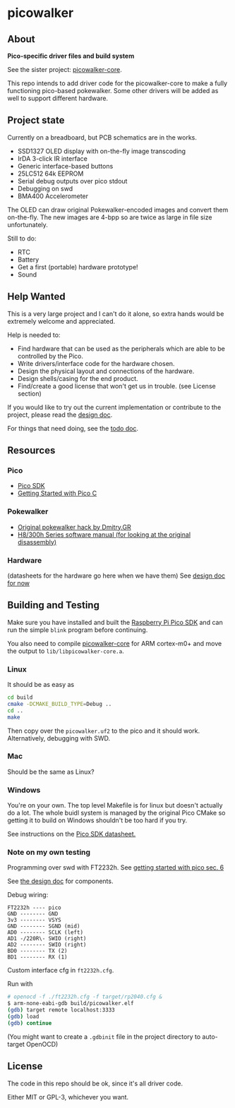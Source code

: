# picowalker

## About

**Pico-specific driver files and build system**

See the sister project: [picowalker-core](https://github.com/mamba2410/picowalker-core).

This repo intends to add driver code for the picowalker-core to make a fully functioning pico-based
pokewalker.
Some other drivers will be added as well to support different hardware.

## Project state

Currently on a breadboard, but PCB schematics are in the works.

- SSD1327 OLED display with on-the-fly image transcoding
- IrDA 3-click IR interface
- Generic interface-based buttons
- 25LC512 64k EEPROM
- Serial debug outputs over pico stdout
- Debugging on swd
- BMA400 Accelerometer

The OLED can draw original Pokewalker-encoded images and convert them on-the-fly.
The new images are 4-bpp so are twice as large in file size unfortunately.

Still to do:

- RTC
- Battery
- Get a first (portable) hardware prototype!
- Sound

## Help Wanted

This is a very large project and I can't do it alone, so extra hands would be extremely welcome and appreciated.

Help is needed to:

- Find hardware that can be used as the peripherals which are able to be controlled by the Pico.
- Write drivers/interface code for the hardware chosen.
- Design the physical layout and connections of the hardware.
- Design shells/casing for the end product.
- Find/create a good license that won't get us in trouble. (see License section)

If you would like to try out the current implementation or contribute to the project, please read
the [design doc](./docs/DESIGN.md).

For things that need doing, see the [todo doc](./docs/TODO.md).

## Resources

### Pico

- [Pico SDK](https://github.com/raspberrypi/pico-sdk)
- [Getting Started with Pico C](https://www.raspberrypi.org/documentation/rp2040/getting-started/#getting-started-with-c)

### Pokewalker

- [Original pokewalker hack by Dmitry.GR](http://dmitry.gr/?r=05.Projects&proj=28.%20pokewalker)
- [H8/300h Series software manual (for looking at the original disassembly)](https://www.renesas.com/us/en/document/mah/h8300h-series-software-manual)

### Hardware

(datasheets for the hardware go here when we have them)
See [design doc for now](docs/DESIGN.md)

## Building and Testing

Make sure you have installed and built the [Raspberry Pi Pico SDK](https://datasheets.raspberrypi.org/pico/raspberry-pi-pico-c-sdk.pdf) and can run the simple `blink` program before continuing.

You also need to compile [picowalker-core]() for ARM cortex-m0+ and move the output to
`lib/libpicowalker-core.a`.

### Linux

It should be as easy as

```sh
cd build
cmake -DCMAKE_BUILD_TYPE=Debug ..
cd ..
make
```

Then copy over the `picowalker.uf2` to the pico and it should work.
Alternatively, debugging with SWD.

### Mac

Should be the same as Linux?

### Windows

You're on your own.
The top level Makefile is for linux but doesn't actually do a lot.
The whole buidl system is managed by the original Pico CMake so getting it to build on Windows shouldn't be too hard if you try.

See instructions on the [Pico SDK datasheet.](https://datasheets.raspberrypi.org/pico/raspberry-pi-pico-c-sdk.pdf)

### Note on my own testing

Programming over swd with FT2232h.
See [getting started with pico sec. 6](https://datasheets.raspberrypi.com/pico/getting-started-with-pico.pdf)

See [the design doc](docs/DESIGN.md#witing-diagram) for components.

Debug wiring:

```raw
FT2232h ---- pico
GND -------- GND
3v3 -------- VSYS
GND -------- SGND (mid)
AD0 -------- SCLK (left)
AD1 -/220R\- SWIO (right)
AD2 -------- SWIO (right)
BD0 -------- TX (2)
BD1 -------- RX (1)
```

Custom interface cfg in `ft2232h.cfg`.

Run with

```sh
# openocd -f ./ft2232h.cfg -f target/rp2040.cfg &
$ arm-none-eabi-gdb build/picowalker.elf
(gdb) target remote localhost:3333
(gdb) load
(gdb) continue
```

(You might want to create a `.gdbinit` file in the project directory to auto-target OpenOCD)

## License

The code in this repo should be ok, since it's all driver code.

Either MIT or GPL-3, whichever you want.

